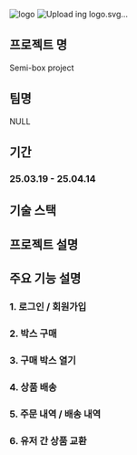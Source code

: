 ![logo](https://github.com/user-attachments/assets/b6f2f160-b41f-4f76-b8a3-f1bf3d5e9676)
![Upload<svg width="1711" height="605" viewBox="0 0 1711 605" fill="none" xmlns="http://www.w3.org/2000/svg">
<mask id="path-1-outside-1_102_705" maskUnits="userSpaceOnUse" x="0" y="85" width="1326" height="434" fill="black">
<rect fill="white" y="85" width="1326" height="434"/>
<path d="M257.926 234C258.991 222.281 256.151 213.107 249.403 206.479C242.656 199.732 231.293 196.358 215.312 196.358C205.133 196.358 196.61 197.542 189.744 199.909C182.997 202.277 177.73 205.532 173.942 209.675C170.272 213.818 167.964 218.612 167.017 224.057C165.952 228.318 166.011 232.224 167.195 235.776C168.497 239.208 170.923 242.345 174.474 245.186C178.144 248.027 182.938 250.572 188.857 252.821C194.893 255.07 202.055 257.082 210.341 258.858L238.75 265.25C258.163 269.511 274.439 275.134 287.578 282.118C300.836 288.983 311.252 297.151 318.828 306.621C326.404 316.09 331.375 326.685 333.743 338.403C336.229 350.122 336.288 362.906 333.92 376.756C329.896 400.667 320.604 420.908 306.044 437.48C291.484 454.052 272.486 466.659 249.048 475.3C225.611 483.941 198.504 488.261 167.727 488.261C136.241 488.261 109.489 483.586 87.4716 474.234C65.5729 464.765 49.7112 450.323 39.8864 430.911C30.1799 411.379 27.8125 386.462 32.7841 356.159H126.534C125.114 367.286 126.297 376.637 130.085 384.213C133.873 391.789 139.969 397.53 148.374 401.436C156.778 405.342 167.254 407.295 179.801 407.295C190.455 407.295 199.569 405.993 207.145 403.389C214.721 400.785 220.698 397.175 225.078 392.558C229.458 387.942 232.121 382.674 233.068 376.756C234.015 371.311 233.068 366.457 230.227 362.196C227.386 357.935 222.237 354.088 214.78 350.655C207.322 347.222 197.083 344.085 184.062 341.244L149.261 333.432C118.366 326.33 95.0474 314.611 79.304 298.276C63.5606 281.94 57.9972 259.568 62.6136 231.159C66.4015 207.958 75.9304 187.717 91.2003 170.435C106.589 153.034 126.12 139.54 149.794 129.952C173.587 120.245 199.924 115.392 228.807 115.392C258.163 115.392 282.725 120.304 302.493 130.129C322.379 139.954 336.643 153.744 345.284 171.5C354.044 189.256 356.411 210.089 352.386 234H257.926ZM353.718 484L414.087 120.364H676.161L662.667 199.909H499.315L489.371 262.409H639.229L625.735 341.955H475.877L465.934 404.455H628.576L615.082 484H353.718ZM725.123 120.364H847.992L898.418 326.33H902.679L1021.29 120.364H1144.16L1083.79 484H987.196L1022 273.773H1019.16L904.1 481.159H845.861L799.696 272.352H796.855L761.344 484H664.753L725.123 120.364ZM1289.66 120.364L1229.3 484H1130.57L1190.94 120.364H1289.66Z"/>
</mask>
<path d="M257.926 234C258.991 222.281 256.151 213.107 249.403 206.479C242.656 199.732 231.293 196.358 215.312 196.358C205.133 196.358 196.61 197.542 189.744 199.909C182.997 202.277 177.73 205.532 173.942 209.675C170.272 213.818 167.964 218.612 167.017 224.057C165.952 228.318 166.011 232.224 167.195 235.776C168.497 239.208 170.923 242.345 174.474 245.186C178.144 248.027 182.938 250.572 188.857 252.821C194.893 255.07 202.055 257.082 210.341 258.858L238.75 265.25C258.163 269.511 274.439 275.134 287.578 282.118C300.836 288.983 311.252 297.151 318.828 306.621C326.404 316.09 331.375 326.685 333.743 338.403C336.229 350.122 336.288 362.906 333.92 376.756C329.896 400.667 320.604 420.908 306.044 437.48C291.484 454.052 272.486 466.659 249.048 475.3C225.611 483.941 198.504 488.261 167.727 488.261C136.241 488.261 109.489 483.586 87.4716 474.234C65.5729 464.765 49.7112 450.323 39.8864 430.911C30.1799 411.379 27.8125 386.462 32.7841 356.159H126.534C125.114 367.286 126.297 376.637 130.085 384.213C133.873 391.789 139.969 397.53 148.374 401.436C156.778 405.342 167.254 407.295 179.801 407.295C190.455 407.295 199.569 405.993 207.145 403.389C214.721 400.785 220.698 397.175 225.078 392.558C229.458 387.942 232.121 382.674 233.068 376.756C234.015 371.311 233.068 366.457 230.227 362.196C227.386 357.935 222.237 354.088 214.78 350.655C207.322 347.222 197.083 344.085 184.062 341.244L149.261 333.432C118.366 326.33 95.0474 314.611 79.304 298.276C63.5606 281.94 57.9972 259.568 62.6136 231.159C66.4015 207.958 75.9304 187.717 91.2003 170.435C106.589 153.034 126.12 139.54 149.794 129.952C173.587 120.245 199.924 115.392 228.807 115.392C258.163 115.392 282.725 120.304 302.493 130.129C322.379 139.954 336.643 153.744 345.284 171.5C354.044 189.256 356.411 210.089 352.386 234H257.926ZM353.718 484L414.087 120.364H676.161L662.667 199.909H499.315L489.371 262.409H639.229L625.735 341.955H475.877L465.934 404.455H628.576L615.082 484H353.718ZM725.123 120.364H847.992L898.418 326.33H902.679L1021.29 120.364H1144.16L1083.79 484H987.196L1022 273.773H1019.16L904.1 481.159H845.861L799.696 272.352H796.855L761.344 484H664.753L725.123 120.364ZM1289.66 120.364L1229.3 484H1130.57L1190.94 120.364H1289.66Z" fill="#0070BF"/>
<path d="M257.926 234L228.049 231.284L225.075 264H257.926V234ZM249.403 206.479L228.19 227.692L228.284 227.786L228.379 227.879L249.403 206.479ZM189.744 199.909L179.965 171.548L179.888 171.574L179.812 171.601L189.744 199.909ZM173.942 209.675L151.801 189.432L151.641 189.606L151.484 189.784L173.942 209.675ZM167.017 224.057L196.121 231.333L196.386 230.273L196.573 229.197L167.017 224.057ZM167.195 235.776L138.734 245.262L138.928 245.843L139.145 246.415L167.195 235.776ZM174.474 245.186L155.734 268.612L155.92 268.761L156.109 268.908L174.474 245.186ZM188.857 252.821L178.2 280.865L178.292 280.899L178.383 280.933L188.857 252.821ZM210.341 258.858L216.926 229.59L216.777 229.556L216.627 229.524L210.341 258.858ZM238.75 265.25L232.165 294.518L232.241 294.536L232.318 294.552L238.75 265.25ZM287.578 282.118L273.498 308.608L273.64 308.684L273.783 308.758L287.578 282.118ZM318.828 306.621L295.402 325.362L295.402 325.362L318.828 306.621ZM333.743 338.403L304.337 344.344L304.366 344.486L304.396 344.629L333.743 338.403ZM333.92 376.756L304.349 371.701L304.343 371.739L304.337 371.776L333.92 376.756ZM306.044 437.48L283.507 417.679L283.507 417.679L306.044 437.48ZM249.048 475.3L238.671 447.152L238.671 447.152L249.048 475.3ZM87.4716 474.234L75.5643 501.77L75.6538 501.809L75.7437 501.847L87.4716 474.234ZM39.8864 430.911L13.0211 444.262L13.0698 444.36L13.1192 444.457L39.8864 430.911ZM32.7841 356.159V326.159H7.3049L3.17987 351.302L32.7841 356.159ZM126.534 356.159L156.293 359.958L160.607 326.159H126.534V356.159ZM130.085 384.213L156.918 370.797L156.918 370.797L130.085 384.213ZM148.374 401.436L135.729 428.641L135.729 428.641L148.374 401.436ZM225.078 392.558L203.314 371.91L203.314 371.91L225.078 392.558ZM233.068 376.756L203.512 371.615L203.477 371.815L203.445 372.016L233.068 376.756ZM230.227 362.196L205.266 378.837L230.227 362.196ZM214.78 350.655L202.236 377.906L202.236 377.906L214.78 350.655ZM184.062 341.244L177.491 370.516L177.579 370.536L177.667 370.555L184.062 341.244ZM149.261 333.432L142.54 362.669L142.615 362.686L142.69 362.703L149.261 333.432ZM62.6136 231.159L33.0057 226.325L33.0038 226.336L33.0021 226.347L62.6136 231.159ZM91.2003 170.435L68.7275 150.561L68.7186 150.571L91.2003 170.435ZM149.794 129.952L161.055 157.758L161.091 157.743L161.126 157.729L149.794 129.952ZM302.493 130.129L289.141 156.994L289.173 157.01L289.205 157.026L302.493 130.129ZM345.284 171.5L318.309 184.628L318.344 184.7L318.38 184.773L345.284 171.5ZM352.386 234V264H377.759L381.97 238.979L352.386 234ZM287.803 236.716C289.465 218.43 285.129 199.522 270.428 185.079L228.379 227.879C228.33 227.831 228.208 227.694 228.083 227.489C227.96 227.286 227.924 227.164 227.937 227.205C227.968 227.304 228.305 228.476 228.049 231.284L287.803 236.716ZM270.617 185.265C255.462 170.111 234.184 166.358 215.312 166.358V226.358C221.347 226.358 225.145 227.013 227.282 227.648C229.319 228.252 229.104 228.606 228.19 227.692L270.617 185.265ZM215.312 166.358C203.036 166.358 190.961 167.756 179.965 171.548L199.524 228.27C202.259 227.327 207.229 226.358 215.312 226.358V166.358ZM179.812 171.601C169.641 175.17 159.722 180.768 151.801 189.432L196.083 229.918C195.738 230.295 196.354 229.383 199.677 228.217L179.812 171.601ZM151.484 189.784C144.132 198.084 139.362 207.984 137.461 218.917L196.573 229.197C196.584 229.134 196.588 229.135 196.572 229.184C196.556 229.235 196.529 229.308 196.488 229.392C196.448 229.476 196.409 229.542 196.381 229.583C196.354 229.624 196.353 229.618 196.399 229.566L151.484 189.784ZM137.913 216.781C135.708 225.601 135.452 235.417 138.734 245.262L195.655 226.289C196.077 227.553 196.244 228.745 196.259 229.728C196.273 230.679 196.143 231.245 196.121 231.333L137.913 216.781ZM139.145 246.415C142.756 255.935 148.985 263.213 155.734 268.612L193.215 221.76C192.862 221.477 194.238 222.482 195.245 225.136L139.145 246.415ZM156.109 268.908C162.798 274.086 170.447 277.918 178.2 280.865L199.513 224.778C195.429 223.226 193.49 221.968 192.84 221.464L156.109 268.908ZM178.383 280.933C186.132 283.82 194.761 286.201 204.055 288.192L216.627 229.524C209.349 227.964 203.655 226.32 199.33 224.709L178.383 280.933ZM203.756 288.126L232.165 294.518L245.335 235.982L216.926 229.59L203.756 288.126ZM232.318 294.552C249.898 298.411 263.42 303.252 273.498 308.608L301.659 255.628C285.458 247.016 266.428 240.611 245.182 235.948L232.318 294.552ZM273.783 308.758C284.152 314.128 290.981 319.835 295.402 325.362L342.254 287.88C331.524 274.467 317.519 263.839 301.374 255.478L273.783 308.758ZM295.402 325.362C300.039 331.157 302.929 337.377 304.337 344.344L363.149 332.463C359.822 315.993 352.769 301.024 342.254 287.88L295.402 325.362ZM304.396 344.629C305.971 352.053 306.186 360.956 304.349 371.701L363.492 381.811C366.39 364.856 366.487 348.192 363.09 332.178L304.396 344.629ZM304.337 371.776C301.143 390.752 294.026 405.707 283.507 417.679L328.581 457.281C347.182 436.11 358.649 410.581 363.504 381.735L304.337 371.776ZM283.507 417.679C272.658 430.028 258.052 440.006 238.671 447.152L259.426 503.448C286.92 493.311 310.311 478.077 328.581 457.281L283.507 417.679ZM238.671 447.152C219.226 454.321 195.755 458.261 167.727 458.261V518.261C201.252 518.261 231.995 513.561 259.426 503.448L238.671 447.152ZM167.727 458.261C139.059 458.261 116.535 453.985 99.1995 446.622L75.7437 501.847C102.443 513.187 133.422 518.261 167.727 518.261V458.261ZM99.3789 446.699C83.2508 439.724 72.9995 429.903 66.6536 417.364L13.1192 444.457C26.4228 470.744 47.895 489.805 75.5643 501.77L99.3789 446.699ZM66.7517 417.559C60.7782 405.539 58.0324 387.566 62.3883 361.016L3.17987 351.302C-2.40739 385.358 -0.418349 417.219 13.0211 444.262L66.7517 417.559ZM32.7841 386.159H126.534V326.159H32.7841V386.159ZM96.7756 352.36C94.842 367.507 96.0661 383.257 103.252 397.629L156.918 370.797C156.529 370.018 155.385 367.065 156.293 359.958L96.7756 352.36ZM103.252 397.629C110.365 411.855 121.789 422.162 135.729 428.641L161.018 374.231C158.149 372.898 157.381 371.722 156.918 370.797L103.252 397.629ZM135.729 428.641C149.236 434.919 164.348 437.295 179.801 437.295V377.295C170.159 377.295 164.32 375.766 161.018 374.231L135.729 428.641ZM179.801 437.295C192.746 437.295 205.34 435.732 216.897 431.76L197.393 375.019C193.798 376.254 188.163 377.295 179.801 377.295V437.295ZM216.897 431.76C227.884 427.983 238.388 422.117 246.842 413.206L203.314 371.91C203.008 372.233 201.557 373.587 197.393 375.019L216.897 431.76ZM246.842 413.206C255.115 404.486 260.728 393.765 262.691 381.495L203.445 372.016C203.446 372.009 203.456 371.95 203.486 371.858C203.5 371.814 203.517 371.769 203.535 371.725C203.554 371.68 203.572 371.641 203.588 371.609C203.623 371.54 203.638 371.525 203.609 371.564C203.58 371.606 203.492 371.723 203.314 371.91L246.842 413.206ZM262.625 381.896C264.776 369.527 262.654 356.753 255.189 345.555L205.266 378.837C204.567 377.788 203.937 376.383 203.623 374.777C203.319 373.215 203.432 372.076 203.512 371.615L262.625 381.896ZM255.189 345.555C247.936 334.676 237.067 327.888 227.324 323.403L202.236 377.906C204.55 378.972 205.779 379.774 206.279 380.148C206.783 380.524 206.156 380.172 205.266 378.837L255.189 345.555ZM227.324 323.403C217.066 318.681 204.461 314.989 190.458 311.934L177.667 370.555C189.706 373.181 197.579 375.763 202.236 377.906L227.324 323.403ZM190.634 311.973L155.833 304.16L142.69 362.703L177.491 370.516L190.634 311.973ZM155.983 304.194C128.592 297.898 111.303 288.246 100.905 277.457L57.7031 319.094C78.7917 340.975 108.141 354.761 142.54 362.669L155.983 304.194ZM100.905 277.457C93.4474 269.719 88.675 257.818 92.2252 235.971L33.0021 226.347C27.3193 261.318 33.6738 294.161 57.7031 319.094L100.905 277.457ZM92.2216 235.993C95.1169 218.26 102.233 203.257 113.682 190.299L68.7186 150.571C49.6283 172.177 37.6862 197.657 33.0057 226.325L92.2216 235.993ZM113.673 190.309C125.691 176.719 141.247 165.78 161.055 157.758L138.533 102.146C110.993 113.299 87.4856 129.35 68.7275 150.561L113.673 190.309ZM161.126 157.729C180.901 149.662 203.33 145.392 228.807 145.392V85.392C196.519 85.392 166.272 90.829 138.462 102.174L161.126 157.729ZM228.807 145.392C254.991 145.392 274.658 149.796 289.141 156.994L315.845 103.264C290.792 90.813 261.334 85.392 228.807 85.392V145.392ZM289.205 157.026C303.903 164.287 312.935 173.585 318.309 184.628L372.259 158.372C360.351 133.904 340.856 115.621 315.781 103.233L289.205 157.026ZM318.38 184.773C323.775 195.709 326.02 209.904 322.803 229.021L381.97 238.979C386.802 210.274 384.312 182.802 372.188 158.227L318.38 184.773ZM352.386 204H257.926V264H352.386V204ZM353.718 484L324.123 479.087L318.327 514H353.718V484ZM414.087 120.364V90.3636H388.657L384.492 115.45L414.087 120.364ZM676.161 120.364L705.739 125.381L711.679 90.3636H676.161V120.364ZM662.667 199.909V229.909H688.006L692.244 204.927L662.667 199.909ZM499.315 199.909V169.909H473.71L469.687 195.196L499.315 199.909ZM489.371 262.409L459.744 257.696L454.221 292.409H489.371V262.409ZM639.229 262.409L668.807 267.427L674.747 232.409H639.229V262.409ZM625.735 341.955V371.955H651.074L655.313 346.972L625.735 341.955ZM475.877 341.955V311.955H450.273L446.25 337.241L475.877 341.955ZM465.934 404.455L436.307 399.741L430.784 434.455H465.934V404.455ZM628.576 404.455L658.153 409.472L664.094 374.455H628.576V404.455ZM615.082 484V514H640.421L644.659 489.018L615.082 484ZM383.313 488.913L443.682 125.277L384.492 115.45L324.123 479.087L383.313 488.913ZM414.087 150.364H676.161V90.3636H414.087V150.364ZM646.584 115.346L633.089 194.891L692.244 204.927L705.739 125.381L646.584 115.346ZM662.667 169.909H499.315V229.909H662.667V169.909ZM469.687 195.196L459.744 257.696L518.999 267.123L528.942 204.623L469.687 195.196ZM489.371 292.409H639.229V232.409H489.371V292.409ZM609.652 257.391L596.158 336.937L655.313 346.972L668.807 267.427L609.652 257.391ZM625.735 311.955H475.877V371.955H625.735V311.955ZM446.25 337.241L436.307 399.741L495.561 409.168L505.505 346.668L446.25 337.241ZM465.934 434.455H628.576V374.455H465.934V434.455ZM598.999 399.437L585.504 478.982L644.659 489.018L658.153 409.472L598.999 399.437ZM615.082 454H353.718V514H615.082V454ZM725.123 120.364V90.3636H699.692L695.528 115.45L725.123 120.364ZM847.992 120.364L877.131 113.23L871.533 90.3636H847.992V120.364ZM898.418 326.33L869.279 333.464L874.877 356.33H898.418V326.33ZM902.679 326.33V356.33H920.022L928.677 341.301L902.679 326.33ZM1021.29 120.364V90.3636H1003.94L995.29 105.393L1021.29 120.364ZM1144.16 120.364L1173.75 125.277L1179.55 90.3636H1144.16V120.364ZM1083.79 484V514H1109.22L1113.38 488.913L1083.79 484ZM987.196 484L957.599 479.1L951.822 514H987.196V484ZM1022 273.773L1051.59 278.672L1057.37 243.773H1022V273.773ZM1019.16 273.773V243.773H1001.49L992.923 259.219L1019.16 273.773ZM904.1 481.159V511.159H921.764L930.333 495.713L904.1 481.159ZM845.861 481.159L816.569 487.635L821.769 511.159H845.861V481.159ZM799.696 272.352L828.989 265.876L823.788 242.352H799.696V272.352ZM796.855 272.352V242.352H771.47L767.269 267.388L796.855 272.352ZM761.344 484V514H786.73L790.931 488.964L761.344 484ZM664.753 484L635.158 479.087L629.362 514H664.753V484ZM725.123 150.364H847.992V90.3636H725.123V150.364ZM818.852 127.498L869.279 333.464L927.557 319.195L877.131 113.23L818.852 127.498ZM898.418 356.33H902.679V296.33H898.418V356.33ZM928.677 341.301L1047.28 135.335L995.29 105.393L876.682 311.359L928.677 341.301ZM1021.29 150.364H1144.16V90.3636H1021.29V150.364ZM1114.56 115.45L1054.19 479.087L1113.38 488.913L1173.75 125.277L1114.56 115.45ZM1083.79 454H987.196V514H1083.79V454ZM1016.79 488.9L1051.59 278.672L992.4 268.873L957.599 479.1L1016.79 488.9ZM1022 243.773H1019.16V303.773H1022V243.773ZM992.923 259.219L877.867 466.605L930.333 495.713L1045.39 288.327L992.923 259.219ZM904.1 451.159H845.861V511.159H904.1V451.159ZM875.154 474.683L828.989 265.876L770.404 278.829L816.569 487.635L875.154 474.683ZM799.696 242.352H796.855V302.352H799.696V242.352ZM767.269 267.388L731.758 479.036L790.931 488.964L826.442 277.316L767.269 267.388ZM761.344 454H664.753V514H761.344V454ZM694.348 488.913L754.717 125.277L695.528 115.45L635.158 479.087L694.348 488.913ZM1289.66 120.364L1319.26 125.277L1325.06 90.3636H1289.66V120.364ZM1229.3 484V514H1254.73L1258.89 488.913L1229.3 484ZM1130.57 484L1100.98 479.087L1095.18 514H1130.57V484ZM1190.94 120.364V90.3636H1165.51L1161.35 115.45L1190.94 120.364ZM1260.07 115.45L1199.7 479.087L1258.89 488.913L1319.26 125.277L1260.07 115.45ZM1229.3 454H1130.57V514H1229.3V454ZM1160.17 488.913L1220.54 125.277L1161.35 115.45L1100.98 479.087L1160.17 488.913ZM1190.94 150.364H1289.66V90.3636H1190.94V150.364Z" fill="#E87131" mask="url(#path-1-outside-1_102_705)"/>
<path d="M1293.26 485.705C1289.1 485.705 1285.71 484.266 1283.08 481.39C1280.49 478.478 1279.41 474.945 1279.84 470.79C1280.26 466.741 1282.09 463.279 1285.32 460.403C1288.59 457.526 1292.3 456.088 1296.45 456.088C1300.4 456.088 1303.68 457.526 1306.31 460.403C1308.97 463.279 1310.09 466.741 1309.66 470.79C1309.38 473.56 1308.4 476.081 1306.74 478.354C1305.1 480.591 1303.08 482.384 1300.66 483.734C1298.28 485.048 1295.82 485.705 1293.26 485.705ZM1435.59 374.909L1417.48 484H1392.76L1362.93 426.685H1362.29L1352.7 484H1323.09L1341.2 374.909H1366.34L1395.74 432.011H1396.6L1405.97 374.909H1435.59ZM1514.16 374.909H1543.77L1532.16 444.795C1530.81 453.105 1527.65 460.296 1522.68 466.369C1517.74 472.406 1511.46 477.075 1503.82 480.378C1496.19 483.645 1487.7 485.278 1478.36 485.278C1468.95 485.278 1461 483.645 1454.5 480.378C1448 477.075 1443.28 472.406 1440.33 466.369C1437.42 460.296 1436.64 453.105 1437.99 444.795L1449.6 374.909H1479.21L1468.03 442.239C1467.5 445.612 1467.76 448.613 1468.83 451.241C1469.89 453.869 1471.61 455.946 1473.99 457.473C1476.37 458.964 1479.25 459.71 1482.62 459.71C1486.03 459.71 1489.17 458.964 1492.05 457.473C1494.96 455.946 1497.38 453.869 1499.3 451.241C1501.21 448.613 1502.44 445.612 1502.97 442.239L1514.16 374.909ZM1539.74 484L1557.85 374.909H1587.47L1573.4 460.136H1617.51L1613.46 484H1539.74ZM1625.43 484L1643.54 374.909H1673.16L1659.1 460.136H1703.2L1699.15 484H1625.43Z" fill="#0070BF"/>
</svg>
ing logo.svg…]()

## 프로젝트 명
Semi-box project
## 팀명
NULL

## 기간
### 25.03.19 - 25.04.14

## 기술 스택

## 프로젝트 설명

## 주요 기능 설명

### 1. 로그인 / 회원가입
### 2. 박스 구매
### 3. 구매 박스 열기
### 4. 상품 배송
### 5. 주문 내역 / 배송 내역
### 6. 유저 간 상품 교환

